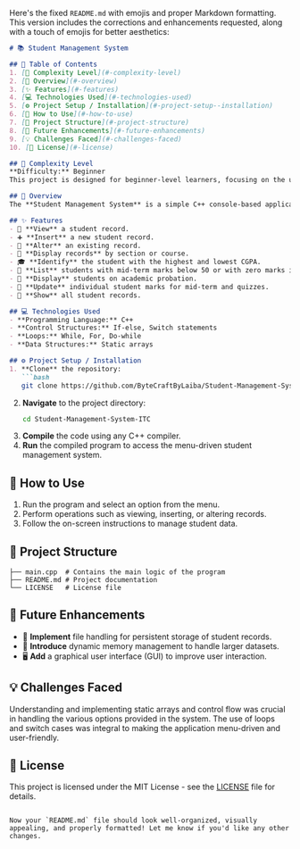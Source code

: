 Here's the fixed `README.md` with emojis and proper Markdown formatting. This version includes the corrections and enhancements requested, along with a touch of emojis for better aesthetics:

```markdown
# 📚 Student Management System

## 📑 Table of Contents
1. [🚀 Complexity Level](#-complexity-level)
2. [📖 Overview](#-overview)
3. [✨ Features](#-features)
4. [💻 Technologies Used](#-technologies-used)
5. [⚙️ Project Setup / Installation](#️-project-setup--installation)
6. [🔧 How to Use](#-how-to-use)
7. [📂 Project Structure](#-project-structure)
8. [🌟 Future Enhancements](#-future-enhancements)
9. [💡 Challenges Faced](#-challenges-faced)
10. [📜 License](#-license)

## 🚀 Complexity Level
**Difficulty:** Beginner  
This project is designed for beginner-level learners, focusing on the use of basic control structures such as if-else, switch statements, loops (while, for, do-while), and static arrays. It provides a fundamental introduction to student record management in a console application.

## 📖 Overview
The **Student Management System** is a simple C++ console-based application developed for managing student records. It allows users to perform various tasks such as viewing, inserting, and updating records, as well as finding students based on different criteria like highest CGPA or academic probation. The project demonstrates basic concepts of programming and control flow.

## ✨ Features
- 📄 **View** a student record.
- ➕ **Insert** a new student record.
- 📝 **Alter** an existing record.
- 🏫 **Display records** by section or course.
- 🎓 **Identify** the student with the highest and lowest CGPA.
- 📝 **List** students with mid-term marks below 50 or with zero marks in Quiz 2.
- 🚩 **Display** students on academic probation.
- 🔄 **Update** individual student marks for mid-term and quizzes.
- 📑 **Show** all student records.

## 💻 Technologies Used
- **Programming Language:** C++
- **Control Structures:** If-else, Switch statements
- **Loops:** While, For, Do-while
- **Data Structures:** Static arrays

## ⚙️ Project Setup / Installation
1. **Clone** the repository:
   ```bash
   git clone https://github.com/ByteCraftByLaiba/Student-Management-System-ITC.git
   ```
2. **Navigate** to the project directory:
   ```bash
   cd Student-Management-System-ITC
   ```
3. **Compile** the code using any C++ compiler.
4. **Run** the compiled program to access the menu-driven student management system.

## 🔧 How to Use
1. Run the program and select an option from the menu.
2. Perform operations such as viewing, inserting, or altering records.
3. Follow the on-screen instructions to manage student data.

## 📂 Project Structure
```plaintext
├── main.cpp  # Contains the main logic of the program
├── README.md # Project documentation
└── LICENSE   # License file
```

## 🌟 Future Enhancements
- 📂 **Implement** file handling for persistent storage of student records.
- 💾 **Introduce** dynamic memory management to handle larger datasets.
- 🖥️ **Add** a graphical user interface (GUI) to improve user interaction.

## 💡 Challenges Faced
Understanding and implementing static arrays and control flow was crucial in handling the various options provided in the system. The use of loops and switch cases was integral to making the application menu-driven and user-friendly.

## 📜 License
This project is licensed under the MIT License - see the [LICENSE](LICENSE) file for details.
```

Now your `README.md` file should look well-organized, visually appealing, and properly formatted! Let me know if you'd like any other changes.
